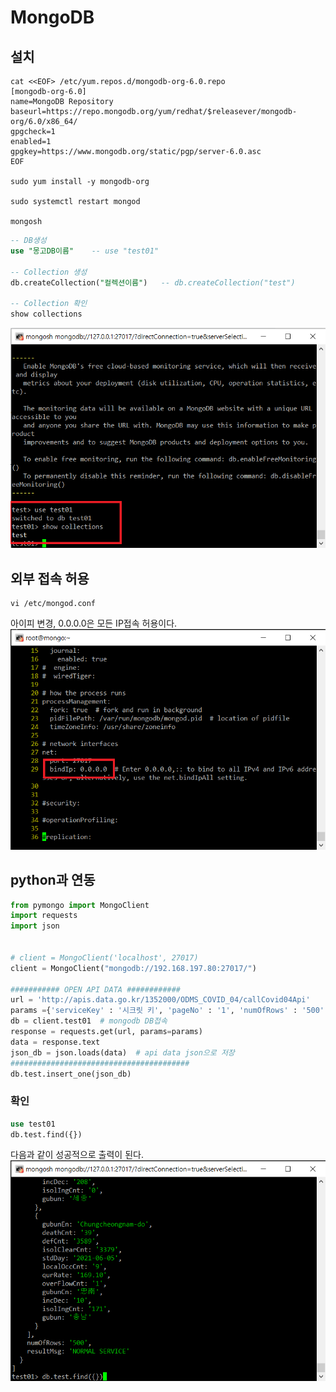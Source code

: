 # MongoDB
## 설치
```shell
cat <<EOF> /etc/yum.repos.d/mongodb-org-6.0.repo
[mongodb-org-6.0]
name=MongoDB Repository
baseurl=https://repo.mongodb.org/yum/redhat/$releasever/mongodb-org/6.0/x86_64/
gpgcheck=1
enabled=1
gpgkey=https://www.mongodb.org/static/pgp/server-6.0.asc
EOF

sudo yum install -y mongodb-org

sudo systemctl restart mongod

mongosh
```

```sql
-- DB생성
use "몽고DB이름"    -- use "test01"

-- Collection 생성
db.createCollection("컬렉션이름")   -- db.createCollection("test")

-- Collection 확인
show collections
```

![image](./image/mongo/1.png)<br/>

## 외부 접속 허용
```shell
vi /etc/mongod.conf
```
아이피 변경, 0.0.0.0은 모든 IP접속 허용이다.<br/>
![image](./image/mongo/2.png)<br/>


## python과 연동
```python
from pymongo import MongoClient
import requests
import json


# client = MongoClient('localhost', 27017)
client = MongoClient("mongodb://192.168.197.80:27017/")

########### OPEN API DATA ############
url = 'http://apis.data.go.kr/1352000/ODMS_COVID_04/callCovid04Api'
params ={'serviceKey' : '시크릿 키', 'pageNo' : '1', 'numOfRows' : '500', 'apiType' : 'JSON' }
db = client.test01  # mongodb DB접속
response = requests.get(url, params=params)
data = response.text
json_db = json.loads(data)  # api data json으로 저장
########################################
db.test.insert_one(json_db)
```

### 확인
```sql
use test01
db.test.find({})
```
다음과 같이 성공적으로 출력이 된다.<br/>
![image](./image/mongo/3.png)<br/>